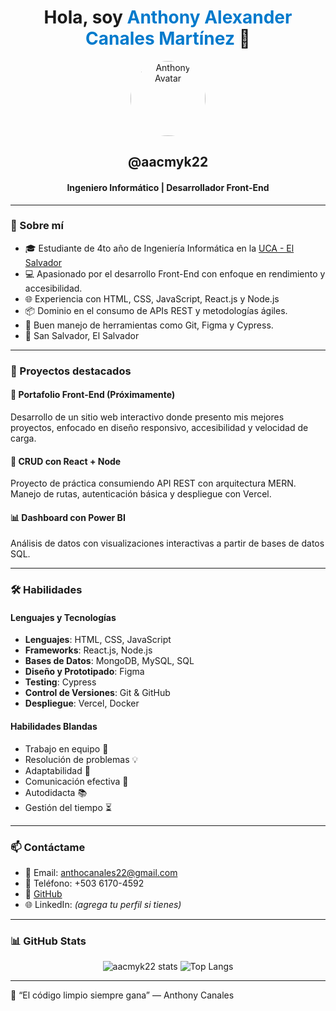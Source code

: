 <h1 align="center">Hola, soy <span style="color:#007acc">Anthony Alexander Canales Martínez</span> 👋</h1>

<p align="center">
  <img src="https://avatars.githubusercontent.com/u/your-github-user-id" width="120" style="border-radius: 50%" alt="Anthony Avatar"/>
</p>

<h2 align="center">@aacmyk22</h2>
<h4 align="center">Ingeniero Informático | Desarrollador Front-End</h4>

---

### 📌 Sobre mí

- 🎓 Estudiante de 4to año de Ingeniería Informática en la [UCA - El Salvador](https://uca.edu.sv/)
- 💻 Apasionado por el desarrollo Front-End con enfoque en rendimiento y accesibilidad.
- 🌐 Experiencia con HTML, CSS, JavaScript, React.js y Node.js
- 📦 Dominio en el consumo de APIs REST y metodologías ágiles.
- 🔧 Buen manejo de herramientas como Git, Figma y Cypress.
- 📍 San Salvador, El Salvador

---

### 🚀 Proyectos destacados

#### 🎯 Portafolio Front-End (Próximamente)
Desarrollo de un sitio web interactivo donde presento mis mejores proyectos, enfocado en diseño responsivo, accesibilidad y velocidad de carga.

#### 🧱 CRUD con React + Node
Proyecto de práctica consumiendo API REST con arquitectura MERN. Manejo de rutas, autenticación básica y despliegue con Vercel.

#### 📊 Dashboard con Power BI
Análisis de datos con visualizaciones interactivas a partir de bases de datos SQL.

---

### 🛠️ Habilidades

#### Lenguajes y Tecnologías
- **Lenguajes**: HTML, CSS, JavaScript
- **Frameworks**: React.js, Node.js
- **Bases de Datos**: MongoDB, MySQL, SQL
- **Diseño y Prototipado**: Figma
- **Testing**: Cypress
- **Control de Versiones**: Git & GitHub
- **Despliegue**: Vercel, Docker

#### Habilidades Blandas
- Trabajo en equipo 🤝
- Resolución de problemas 💡
- Adaptabilidad 🔄
- Comunicación efectiva 📢
- Autodidacta 📚
- Gestión del tiempo ⏳

---

### 📫 Contáctame

- 📧 Email: anthocanales22@gmail.com
- 📱 Teléfono: +503 6170-4592
- 🔗 [GitHub](https://github.com/aacmyk22)
- 🌐 LinkedIn: *(agrega tu perfil si tienes)*

---

### 📊 GitHub Stats

<p align="center">
  <img src="https://github-readme-stats.vercel.app/api?username=aacmyk22&show_icons=true&theme=radical" alt="aacmyk22 stats"/>
  <img src="https://github-readme-stats.vercel.app/api/top-langs/?username=aacmyk22&layout=compact&theme=radical" alt="Top Langs"/>
</p>

---

🎯 “El código limpio siempre gana” — Anthony Canales

